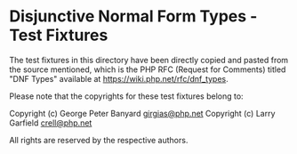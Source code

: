 # Disjunctive Normal Form Types - Test Fixtures

The test fixtures in this directory have been directly copied and pasted from the source mentioned, which is the PHP RFC (Request for Comments) titled "DNF Types" available at https://wiki.php.net/rfc/dnf_types.

Please note that the copyrights for these test fixtures belong to:

Copyright (c) George Peter Banyard <girgias@php.net>
Copyright (c) Larry Garfield <crell@php.net>

All rights are reserved by the respective authors.
